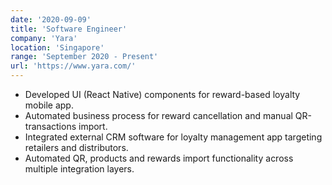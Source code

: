 ```yaml
---
date: '2020-09-09'
title: 'Software Engineer'
company: 'Yara'
location: 'Singapore'
range: 'September 2020 - Present'
url: 'https://www.yara.com/'
---
```


- Developed UI (React Native) components for reward-based loyalty mobile app.
- Automated business process for reward cancellation and manual QR-transactions import.
- Integrated external CRM software for loyalty management app targeting retailers and distributors.
- Automated QR, products and rewards import functionality across multiple integration layers.
